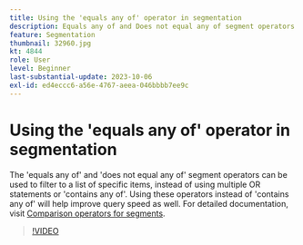 ```yaml
---
title: Using the 'equals any of' operator in segmentation
description: Equals any of and Does not equal any of segment operators have been added to the segment builder. Use these operators to filter to a list of specific items, instead of using multiple OR statements or Contains any of. Using these operators instead of contains any of will help improve query speed as well.
feature: Segmentation
thumbnail: 32960.jpg
kt: 4844
role: User
level: Beginner
last-substantial-update: 2023-10-06
exl-id: ed4eccc6-a56e-4767-aeea-046bbbb7ee9c
---
```

# Using the 'equals any of' operator in segmentation

The 'equals any of' and 'does not equal any of' segment operators can be used to filter to a list of specific items, instead of using multiple OR statements or 'contains any of'. Using these operators instead of 'contains any of' will help improve query speed as well. For detailed documentation, visit [Comparison operators for segments](https://experienceleague.adobe.com/docs/analytics/components/segmentation/segment-reference/seg-operators.html).

>[!VIDEO](https://video.tv.adobe.com/v/32960/?quality=12&learn=on)
